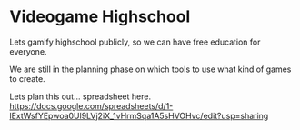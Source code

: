 # Videogame Highschool
Lets gamify highschool publicly, so we can have free education for everyone.

We are still in the planning phase on which tools to use what kind of games to create.

Lets plan this out... spreadsheet here.
https://docs.google.com/spreadsheets/d/1-lExtWsfYEpwoa0Ul9LVj2iX_1vHrmSqa1A5sHVOHvc/edit?usp=sharing
